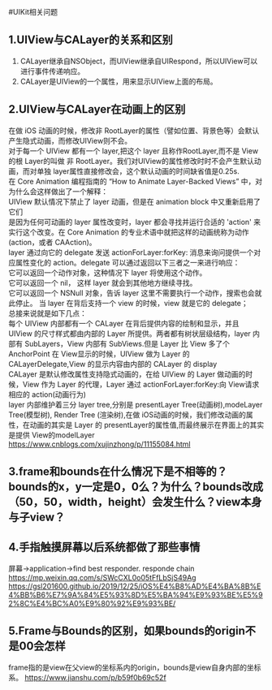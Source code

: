 #UIKit相关问题
## 1.UIView与CALayer的关系和区别
1. CALayer继承自NSObject，而UIView继承自UIRespond，所以UIView可以进行事件传递响应。
1. CALayer是UIView的一个属性，用来显示UIView上面的布局。

## 2.UIView与CALayer在动画上的区别
在做 iOS 动画的时候，修改非 RootLayer的属性（譬如位置、背景色等）会默认产生隐式动画，而修改UIView则不会。  
对于每一个 UIView 都有一个 layer,把这个 layer 且称作RootLayer,而不是 View 的根 Layer的叫做 非 RootLayer。我们对UIView的属性修改时时不会产生默认动画，而对单独 layer属性直接修改会，这个默认动画的时间缺省值是0.25s.  
在 Core Animation 编程指南的 “How to Animate Layer-Backed Views” 中，对为什么会这样做出了一个解释：  
UIView 默认情况下禁止了 layer 动画，但是在 animation block 中又重新启用了它们  
是因为任何可动画的 layer 属性改变时，layer 都会寻找并运行合适的 'action' 来实行这个改变。在 Core Animation 的专业术语中就把这样的动画统称为动作 (action，或者 CAAction)。  
layer 通过向它的 delegate 发送 actionForLayer:forKey: 消息来询问提供一个对应属性变化的 action。delegate 可以通过返回以下三者之一来进行响应：  
它可以返回一个动作对象，这种情况下 layer 将使用这个动作。  
它可以返回一个 nil， 这样 layer 就会到其他地方继续寻找。  
它可以返回一个 NSNull 对象，告诉 layer 这里不需要执行一个动作，搜索也会就此停止。
当 layer 在背后支持一个 view 的时候，view 就是它的 delegate；  
总接来说就是如下几点：  
每个 UIView 内部都有一个 CALayer 在背后提供内容的绘制和显示，并且 UIView 的尺寸样式都由内部的 Layer 所提供。两者都有树状层级结构，layer 内部有 SubLayers，View 内部有 SubViews.但是 Layer 比 View 多了个AnchorPoint
在 View显示的时候，UIView 做为 Layer 的 CALayerDelegate,View 的显示内容由内部的 CALayer 的 display  
CALayer 是默认修改属性支持隐式动画的，在给 UIView 的 Layer 做动画的时候，View 作为 Layer 的代理，Layer 通过 actionForLayer:forKey:向 View请求相应的 action(动画行为)  
layer 内部维护着三分 layer tree,分别是 presentLayer Tree(动画树),modeLayer Tree(模型树), Render Tree (渲染树),在做 iOS动画的时候，我们修改动画的属性，在动画的其实是 Layer 的 presentLayer的属性值,而最终展示在界面上的其实是提供 View的modelLayer
https://www.cnblogs.com/xujinzhong/p/11155084.html
## 3.frame和bounds在什么情况下是不相等的？bounds的x，y一定是0，0么？为什么？bounds改成（50，50，width，height）会发生什么？view本身与子view？


## 4.手指触摸屏幕以后系统都做了那些事情
屏幕->application->find best responder.
responde chain
https://mp.weixin.qq.com/s/SWcCXL0o05tFfLbSjS49Ag
https://gsl201600.github.io/2019/12/25/iOS%E4%B8%AD%E4%BA%8B%E4%BB%B6%E7%9A%84%E5%93%8D%E5%BA%94%E9%93%BE%E5%92%8C%E4%BC%A0%E9%80%92%E9%93%BE/

## 5.Frame与Bounds的区别，如果bounds的origin不是00会怎样
frame指的是view在父view的坐标系内的origin，bounds是view自身内部的坐标系。
https://www.jianshu.com/p/b59f0b69c52f
